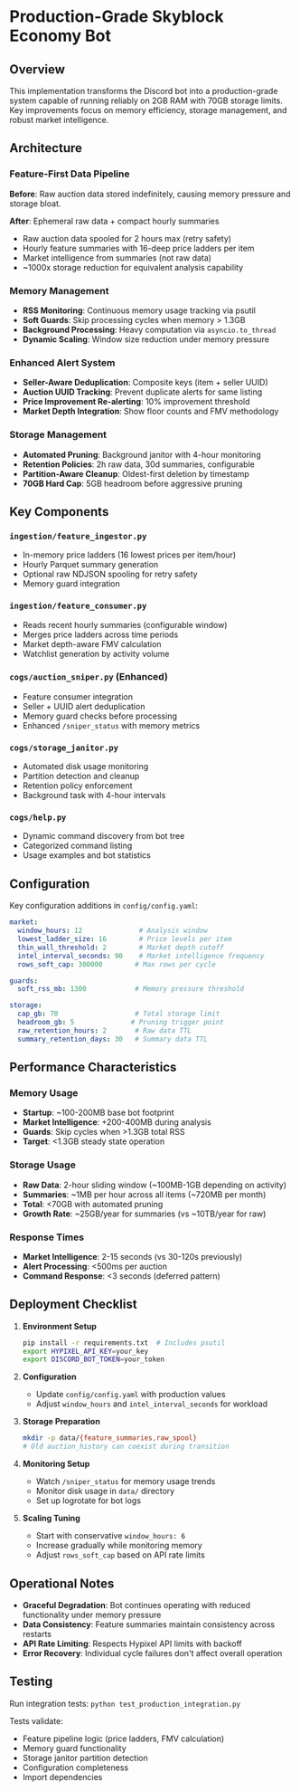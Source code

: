 # Production-Grade Skyblock Economy Bot

## Overview

This implementation transforms the Discord bot into a production-grade system capable of running reliably on 2GB RAM with 70GB storage limits. Key improvements focus on memory efficiency, storage management, and robust market intelligence.

## Architecture

### Feature-First Data Pipeline

**Before**: Raw auction data stored indefinitely, causing memory pressure and storage bloat.

**After**: Ephemeral raw data + compact hourly summaries
- Raw auction data spooled for 2 hours max (retry safety)
- Hourly feature summaries with 16-deep price ladders per item
- Market intelligence from summaries (not raw data)
- ~1000x storage reduction for equivalent analysis capability

### Memory Management

- **RSS Monitoring**: Continuous memory usage tracking via psutil
- **Soft Guards**: Skip processing cycles when memory > 1.3GB
- **Background Processing**: Heavy computation via `asyncio.to_thread`
- **Dynamic Scaling**: Window size reduction under memory pressure

### Enhanced Alert System

- **Seller-Aware Deduplication**: Composite keys (item + seller UUID)
- **Auction UUID Tracking**: Prevent duplicate alerts for same listing
- **Price Improvement Re-alerting**: 10% improvement threshold
- **Market Depth Integration**: Show floor counts and FMV methodology

### Storage Management

- **Automated Pruning**: Background janitor with 4-hour monitoring
- **Retention Policies**: 2h raw data, 30d summaries, configurable
- **Partition-Aware Cleanup**: Oldest-first deletion by timestamp
- **70GB Hard Cap**: 5GB headroom before aggressive pruning

## Key Components

### `ingestion/feature_ingestor.py`
- In-memory price ladders (16 lowest prices per item/hour)
- Hourly Parquet summary generation
- Optional raw NDJSON spooling for retry safety
- Memory guard integration

### `ingestion/feature_consumer.py`
- Reads recent hourly summaries (configurable window)
- Merges price ladders across time periods
- Market depth-aware FMV calculation
- Watchlist generation by activity volume

### `cogs/auction_sniper.py` (Enhanced)
- Feature consumer integration
- Seller + UUID alert deduplication
- Memory guard checks before processing
- Enhanced `/sniper_status` with memory metrics

### `cogs/storage_janitor.py`
- Automated disk usage monitoring
- Partition detection and cleanup
- Retention policy enforcement
- Background task with 4-hour intervals

### `cogs/help.py`
- Dynamic command discovery from bot tree
- Categorized command listing
- Usage examples and bot statistics

## Configuration

Key configuration additions in `config/config.yaml`:

```yaml
market:
  window_hours: 12              # Analysis window
  lowest_ladder_size: 16        # Price levels per item
  thin_wall_threshold: 2        # Market depth cutoff
  intel_interval_seconds: 90    # Market intelligence frequency
  rows_soft_cap: 300000        # Max rows per cycle

guards:
  soft_rss_mb: 1300            # Memory pressure threshold

storage:
  cap_gb: 70                   # Total storage limit
  headroom_gb: 5              # Pruning trigger point
  raw_retention_hours: 2       # Raw data TTL
  summary_retention_days: 30   # Summary data TTL
```

## Performance Characteristics

### Memory Usage
- **Startup**: ~100-200MB base bot footprint
- **Market Intelligence**: +200-400MB during analysis
- **Guards**: Skip cycles when >1.3GB total RSS
- **Target**: <1.3GB steady state operation

### Storage Usage
- **Raw Data**: 2-hour sliding window (~100MB-1GB depending on activity)
- **Summaries**: ~1MB per hour across all items (~720MB per month)
- **Total**: <70GB with automated pruning
- **Growth Rate**: ~25GB/year for summaries (vs ~10TB/year for raw)

### Response Times
- **Market Intelligence**: 2-15 seconds (vs 30-120s previously)
- **Alert Processing**: <500ms per auction
- **Command Response**: <3 seconds (deferred pattern)

## Deployment Checklist

1. **Environment Setup**
   ```bash
   pip install -r requirements.txt  # Includes psutil
   export HYPIXEL_API_KEY=your_key
   export DISCORD_BOT_TOKEN=your_token
   ```

2. **Configuration**
   - Update `config/config.yaml` with production values
   - Adjust `window_hours` and `intel_interval_seconds` for workload

3. **Storage Preparation**
   ```bash
   mkdir -p data/{feature_summaries,raw_spool}
   # Old auction_history can coexist during transition
   ```

4. **Monitoring Setup**
   - Watch `/sniper_status` for memory usage trends
   - Monitor disk usage in `data/` directory
   - Set up logrotate for bot logs

5. **Scaling Tuning**
   - Start with conservative `window_hours: 6`
   - Increase gradually while monitoring memory
   - Adjust `rows_soft_cap` based on API rate limits

## Operational Notes

- **Graceful Degradation**: Bot continues operating with reduced functionality under memory pressure
- **Data Consistency**: Feature summaries maintain consistency across restarts
- **API Rate Limiting**: Respects Hypixel API limits with backoff
- **Error Recovery**: Individual cycle failures don't affect overall operation

## Testing

Run integration tests: `python test_production_integration.py`

Tests validate:
- Feature pipeline logic (price ladders, FMV calculation)
- Memory guard functionality 
- Storage janitor partition detection
- Configuration completeness
- Import dependencies